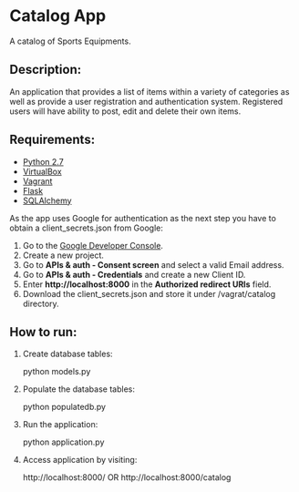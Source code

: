 # Catalog App

A catalog of Sports Equipments.


## Description:

An application that provides a list of items within a variety of categories as well as provide a user registration and authentication system. Registered users will have ability to post, edit and delete their own items.


## Requirements:

- [Python 2.7](https://www.python.org/)
- [VirtualBox](https://www.virtualbox.org/wiki/Download_Old_Builds_5_1)
- [Vagrant](https://www.vagrantup.com/downloads.html)
- [Flask](http://flask.pocoo.org)
- [SQLAlchemy](http://www.sqlalchemy.org)

As the app uses Google for authentication as the next step you have to obtain a client_secrets.json from Google:

1. Go to the [Google Developer Console](https://console.developers.google.com/project).
2. Create a new project.
3. Go to **APIs & auth - Consent screen** and select a valid Email address.
4. Go to **APIs & auth - Credentials** and create a new Client ID.
5. Enter **http://localhost:8000** in the **Authorized redirect URIs** field.
6. Download the client_secrets.json and store it under /vagrat/catalog directory.


## How to run:

1. Create database tables:

	python models.py

2. Populate the database tables:

	python populatedb.py

3. Run the application:

	python application.py

4. Access application by visiting:
	
	http://localhost:8000/ OR http://localhost:8000/catalog
